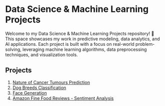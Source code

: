 # Data Science & Machine Learning Projects
Welcome to my Data Science & Machine Learning Projects repository! 🚀 This space showcases my work in predictive modeling, data analytics, and AI applications. Each project is built with a focus on real-world problem-solving, leveraging machine learning algorithms, data preprocessing techniques, and visualization tools.

## Projects
1. [Nature of Cancer Tumours Prediction](https://github.com/MaySorawee/Data-Science-and-Machine-Learning-Projects/tree/bb97a251c3bd99931b765e7dcd66355d898b9b95/Nature%20of%20Cancer%20Tumours%20Prediction)
2. [Dog Breeds Classification](https://github.com/MaySorawee/Data-Science-and-Machine-Learning-Projects/tree/1940fdc06bc66ba0c926e71e2cb3e4c3e219e6ec/Dog%20Breeds%20Classification)
3. [Face Generation](https://github.com/MaySorawee/Data-Science-and-Machine-Learning-Projects/tree/8506df2fcae3e3c1c763d7c6c3c4423478652cf8/Face%20generation)
4. [Amazon Fine Food Reviews - Sentiment Analysis](https://github.com/MaySorawee/Data-Science-and-Machine-Learning-Projects/tree/de8673e438a7f47e08ad74246ab2c0f0a40dbcb0/Amazon%20Fine%20Food%20Reviews%20-%20Sentiment%20Analysis)
